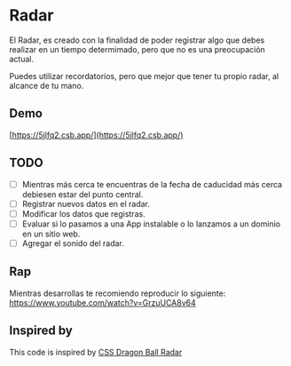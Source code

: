 # Radar

El Radar, es creado con la finalidad de poder registrar algo que debes realizar en un tiempo determimado, pero que no es una preocupación actual.

Puedes utilizar recordatorios, pero que mejor que tener tu propio radar, al alcance de tu mano.

## Demo

[https://5jlfq2.csb.app/](https://5jlfq2.csb.app/)

## TODO

- [ ] Mientras más cerca te encuentras de la fecha de caducidad más cerca debiesen estar del punto central.
- [ ] Registrar nuevos datos en el radar.
- [ ] Modificar los datos que registras.
- [ ] Evaluar si lo pasamos a una App instalable o lo lanzamos a un dominio en un sitio web.
- [ ] Agregar el sonido del radar.

## Rap

Mientras desarrollas te recomiendo reproducir lo siguiente: https://www.youtube.com/watch?v=GrzuUCA8v64

## Inspired by

This code is inspired by [CSS Dragon Ball Radar](https://codepen.io/jsmask/pen/WNwXOmN)
